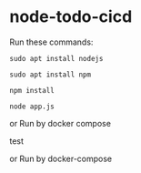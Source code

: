 # node-todo-cicd

Run these commands:


`sudo apt install nodejs`


`sudo apt install npm`


`npm install`

`node app.js`

or Run by docker compose

test

or Run by docker-compose
